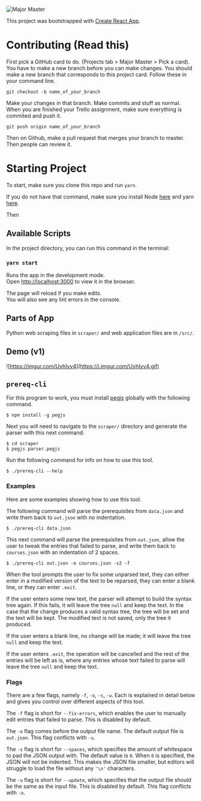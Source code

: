 ![Major Master](https://i.imgur.com/UZJIgtA.png)

This project was bootstrapped with
[Create React App](https://github.com/facebook/create-react-app).

# Contributing (Read this)
First pick a GitHub card to do. (Projects tab > Major Master > Pick a card). You
have to make a new branch before you can make changes. You should make a new
branch that corresponds to this project card. Follow these in your command line.

```
git checkout -b name_of_your_branch
```

Make your changes in that branch. Make commits and stuff as normal. When you are
finished your Trello assignment, make sure everything is commited and push it.

```
git push origin name_of_your_branch
```

Then on Github, make a pull request that merges your branch to master. Then
people can review it.

# Starting Project

To start, make sure you clone this repo and run `yarn`.

If you do not have that command, make sure you install Node
[here](https://nodejs.org/en/) and yarn [here](https://yarnpkg.com/lang/en/docs/install/#mac-stable).

Then

## Available Scripts

In the project directory, you can run this command in the terminal:

### `yarn start`

Runs the app in the development mode.<br />
Open [http://localhost:3000](http://localhost:3000) to view it in the browser.

The page will reload if you make edits.<br />
You will also see any lint errors in the console.

## Parts of App

Python web scraping files in `scraper/` and web application files are
in `/src/`.

## Demo (v1)
![https://imgur.com/UyhIyv4](https://i.imgur.com/UyhIyv4.gif)

## `prereq-cli`

For this program to work, you must install
[pegjs](https://www.npmjs.com/package/pegjs) globally with the
following command.

```
$ npm install -g pegjs
```

Next you will need to navigate to the `scraper/` directory and generate the
parser with this next command.

```
$ cd scraper
$ pegjs parser.pegjs
```

Run the following command for info on how to use this tool.

```
$ ./prereq-cli --help
```

### Examples

Here are some examples showing how to use this tool.

The following command will parse the prerequisites from `data.json` and write
them back to `out.json` with no indentation.

```
$ ./prereq-cli data.json
```

This next command will parse the prerequisites from `out.json`, allow the
user to tweak the entries that failed to parse, and write them back to
`courses.json` with an indentation of 2 spaces.

```
$ ./prereq-cli out.json -o courses.json -s2 -f
```

When the tool prompts the user to fix some unparsed text, they can either enter
in a modified version of the text to be reparsed, they can enter a blank line,
or they can enter `.exit`.

If the user enters some new text, the parser will attempt to build the syntax
tree again.  If this fails, it will leave the tree `null` and keep the text.  In
the case that the change produces a valid syntax tree, the tree will be set and
the text will be kept.  The modified text is not saved, only the tree
it produced.

If the user enters a blank line, no change will be made; it will leave the tree
`null` and keep the text.

If the user enters `.exit`, the operation will be cancelled and the rest of the
entries will be left as is, where any entries whose text failed to parse will
leave the tree `null` and keep the text.

### Flags

There are a few flags, namely `-f`, `-o`, `-s`, `-u`. Each is explained in
detail below and gives you control over different aspects of this tool.

The `-f` flag is short for `--fix-errors`, which enables the user to manually
edit entries that failed to parse.  This is disabled by default.

The `-o` flag comes before the output file name.  The default output file is
`out.json`.  This flag conflicts with `-u`.

The `-s` flag is short for `--spaces`, which specifies the amount of whitespace
to pad the JSON output with.  The default value is `0`.  When `0` is specified,
the JSON will not be indented.  This makes the JSON file smaller, but editors
will struggle to load the file without any `'\n'` characters.

The `-u` flag is short for `--update`, which specifies that the output file
should be the same as the input file.  This is disabled by default.  This flag
conflicts with `-o`.
